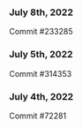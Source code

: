 ### July 8th, 2022

Commit #233285

### July 5th, 2022

Commit #314353


### July 4th, 2022

Commit #72281
